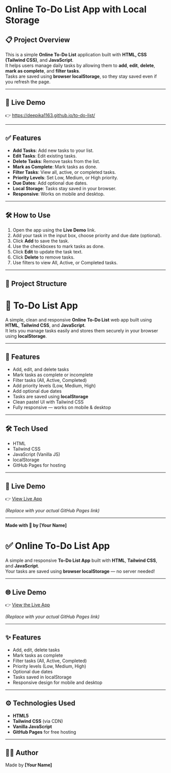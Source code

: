 # Online To-Do List App with Local Storage

## 📋 Project Overview

This is a simple **Online To-Do List** application built with **HTML, CSS (Tailwind CSS)**, and **JavaScript**.  
It helps users manage daily tasks by allowing them to **add**, **edit**, **delete**, **mark as complete**, and **filter tasks**.  
Tasks are saved using **browser localStorage**, so they stay saved even if you refresh the page.

---

## 🚀 Live Demo

👉 https://deepika1163.github.io/to-do-list/


---

## ✅ Features

- **Add Tasks**: Add new tasks to your list.
- **Edit Tasks**: Edit existing tasks.
- **Delete Tasks**: Remove tasks from the list.
- **Mark as Complete**: Mark tasks as done.
- **Filter Tasks**: View all, active, or completed tasks.
- **Priority Levels**: Set Low, Medium, or High priority.
- **Due Dates**: Add optional due dates.
- **Local Storage**: Tasks stay saved in your browser.
- **Responsive**: Works on mobile and desktop.

---

## 🛠️ How to Use

1. Open the app using the **Live Demo** link.
2. Add your task in the input box, choose priority and due date (optional).
3. Click **Add** to save the task.
4. Use the checkboxes to mark tasks as done.
5. Click **Edit** to update the task text.
6. Click **Delete** to remove tasks.
7. Use filters to view All, Active, or Completed tasks.

---

## 📂 Project Structure





# 📝 To-Do List App

A simple, clean and responsive **Online To-Do List** web app built using **HTML**, **Tailwind CSS**, and **JavaScript**.  
It lets you manage tasks easily and stores them securely in your browser using **localStorage**.

---

## 🚀 Features

- Add, edit, and delete tasks
- Mark tasks as complete or incomplete
- Filter tasks (All, Active, Completed)
- Add priority levels (Low, Medium, High)
- Add optional due dates
- Tasks are saved using **localStorage**
- Clean pastel UI with Tailwind CSS
- Fully responsive — works on mobile & desktop

---

## 🛠 Tech Used

- HTML  
- Tailwind CSS  
- JavaScript (Vanilla JS)  
- localStorage  
- GitHub Pages for hosting

---

## 🔗 Live Demo

👉 [View Live App](https://YOUR_USERNAME.github.io/YOUR_REPO_NAME/)

_(Replace with your actual GitHub Pages link)_

---

**Made with 💙 by [Your Name]**


# ✅ Online To-Do List App

A simple and responsive **To-Do List App** built with **HTML**, **Tailwind CSS**, and **JavaScript**.  
Your tasks are saved using **browser localStorage** — no server needed!

---

## 🌐 Live Demo

👉 [View the Live App](https://YOUR_USERNAME.github.io/YOUR_REPO_NAME/)

_(Replace with your actual GitHub Pages link)_

---

## ✨ Features

- Add, edit, delete tasks
- Mark tasks as complete
- Filter tasks (All, Active, Completed)
- Priority levels (Low, Medium, High)
- Optional due dates
- Tasks saved in localStorage
- Responsive design for mobile and desktop

---

## ⚙️ Technologies Used

- **HTML5**
- **Tailwind CSS** (via CDN)
- **Vanilla JavaScript**
- **GitHub Pages** for free hosting

---

## 👩‍💻 Author

Made by **[Your Name]**



